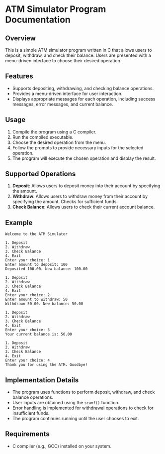 # ATM Simulator Program Documentation

## Overview

This is a simple ATM simulator program written in C that allows users to deposit, withdraw, and check their balance. Users are presented with a menu-driven interface to choose their desired operation.

## Features

- Supports depositing, withdrawing, and checking balance operations.
- Provides a menu-driven interface for user interaction.
- Displays appropriate messages for each operation, including success messages, error messages, and current balance.

## Usage

1. Compile the program using a C compiler.
2. Run the compiled executable.
3. Choose the desired operation from the menu.
4. Follow the prompts to provide necessary inputs for the selected operation.
5. The program will execute the chosen operation and display the result.

## Supported Operations

1. **Deposit**: Allows users to deposit money into their account by specifying the amount.
2. **Withdraw**: Allows users to withdraw money from their account by specifying the amount. Checks for sufficient funds.
3. **Check Balance**: Allows users to check their current account balance.

## Example

```
Welcome to the ATM Simulator

1. Deposit
2. Withdraw
3. Check Balance
4. Exit
Enter your choice: 1
Enter amount to deposit: 100
Deposited 100.00. New balance: 100.00

1. Deposit
2. Withdraw
3. Check Balance
4. Exit
Enter your choice: 2
Enter amount to withdraw: 50
Withdrawn 50.00. New balance: 50.00

1. Deposit
2. Withdraw
3. Check Balance
4. Exit
Enter your choice: 3
Your current balance is: 50.00

1. Deposit
2. Withdraw
3. Check Balance
4. Exit
Enter your choice: 4
Thank you for using the ATM. Goodbye!
```

## Implementation Details

- The program uses functions to perform deposit, withdraw, and check balance operations.
- User inputs are obtained using the `scanf()` function.
- Error handling is implemented for withdrawal operations to check for insufficient funds.
- The program continues running until the user chooses to exit.

## Requirements

- C compiler (e.g., GCC) installed on your system.
